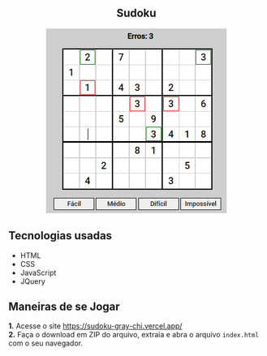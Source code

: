 <h2 align="center">Sudoku</h2>

<div align="center">
  <img src="sudoku.png" >
</div>

## Tecnologias usadas
* HTML
* CSS
* JavaScript
* JQuery

## Maneiras de se Jogar
**1.** Acesse o site <https://sudoku-gray-chi.vercel.app/>  
**2.** Faça o download em ZIP do arquivo, extraia e abra o arquivo `index.html` com o seu navegador.


